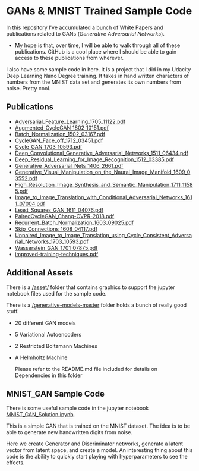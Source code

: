 # GANs & MNIST Trained Sample Code

In this repository I've accumulated a bunch of White Papers and publications related to GANs (*Generative Adversarial Networks*).  

  - My hope is that, over time, I will be able to walk through all of these publications.  GitHub is a cool place where I should be able to gain access to these publications from wherever.

I also have some sample code in here.  It is a project that I did in my Udacity Deep Learning Nano Degree training.  It takes in hand written characters of numbers from the MNIST data set and generates its own numbers from noise.  Pretty cool.

## Publications

- [Adversarial_Feature_Learning_1705_11122.pdf](https://github.com/the-john/GANs/blob/master/Adversarial_Feature_Learning_1705_11122.pdf)
- [Augmented_CycleGAN_1802_10151.pdf](https://github.com/the-john/GANs/blob/master/Augmented_CycleGAN_1802_10151.pdf)
- [Batch_Normalization_1502_03167.pdf](https://github.com/the-john/GANs/blob/master/Batch_Normalization_1502_03167.pdf)
- [CycleGAN_Face_off_1712_03451.pdf](https://github.com/the-john/GANs/blob/master/CycleGAN_Face_off_1712_03451.pdf)
- [Cycle_GAN_1703_10593.pdf](https://github.com/the-john/GANs/blob/master/Cycle_GAN_1703_10593.pdf)
- [Deep_Convolutional_Generative_Adversarial_Networks_1511_06434.pdf](https://github.com/the-john/GANs/blob/master/Deep_Convolutional_Generative%20Adversarial%20Networks_1511_06434.pdf)
- [Deep_Residual_Learning_for_Image_Recognition_1512_03385.pdf](https://github.com/the-john/GANs/blob/master/Deep_Residual_Learning_for_Image_Recognition_1512_03385.pdf)
- [Generative_Adversarial_Nets_1406_2661.pdf](https://github.com/the-john/GANs/blob/master/Generative_Adversarial_Nets_1406_2661.pdf)
- [Generative_Visual_Manipulation_on_the_Naural_Image_Manifold_1609_03552.pdf](https://github.com/the-john/GANs/blob/master/Generative_Visual_Manipulation_on_the_Naural_Image_Manifold_1609_03552.pdf)
- [High_Resolution_Image_Synthesis_and_Semantic_Manipulation_1711_11585.pdf](https://github.com/the-john/GANs/blob/master/High_Resolution_Image_Synthesis_and_Semantic_Manipulation_1711_11585.pdf)
- [Image_to_Image_Translation_with_Conditional_Adversarial_Networks_1611_07004.pdf](https://github.com/the-john/GANs/blob/master/Image_to_Image_Translation_with_Conditional_Adversarial_Networks_1611_07004.pdf)
- [Least_Squares_GAN_1611_04076.pdf](https://github.com/the-john/GANs/blob/master/Least_Squares_GAN_1611_04076.pdf)
- [PairedCycleGAN_Chang-CVPR-2018.pdf](https://github.com/the-john/GANs/blob/master/PairedCycleGAN_Chang-CVPR-2018.pdf)
- [Recurrent_Batch_Normalization_1603_09025.pdf](https://github.com/the-john/GANs/blob/master/Recurrent_Batch_Normalization_1603_09025.pdf)
- [Skip_Connections_1608_04117.pdf](https://github.com/the-john/GANs/blob/master/Skip_Connections_1608_04117.pdf)
- [Unpaired_Image_to_Image_Translation_using_Cycle_Consistent_Adversarial_Networks_1703_10593.pdf](https://github.com/the-john/GANs/blob/master/Unpaired_Image_to_Image_Translation_using_Cycle_Consistent_Adversarial_Networks_1703_10593.pdf)
- [Wasserstein_GAN_1701_07875.pdf](https://github.com/the-john/GANs/blob/master/Wasserstein_GAN_1701_07875.pdf)
- [improved-training-techniques.pdf](https://github.com/the-john/GANs/blob/master/improved-training-techniques.pdf)

## Additional Assets

There is a [/asset/](https://github.com/the-john/GANs/tree/master/assets) folder that contains graphics to support the jupyter notebook files used for the sample code.

There is a [/generative-models-master](https://github.com/the-john/GANs/tree/master/generative-models-master) folder holds a bunch of really good stuff.
  - 20 different GAN models
  - 5 Variational Autoencoders
  - 2 Restricted Boltzmann Machines
  - A Helmholtz Machine

    Please refer to the README.md file included for details on Dependencies in this folder
    
## MNIST_GAN Sample Code
There is some useful sample code in the jupyter notebook [MNIST_GAN_Solution.ipynb](https://github.com/the-john/GANs/blob/master/MNIST_GAN_Solution.ipynb).

This is a simple GAN that is trained on the MNIST dataset.  The idea is to be able to generate new handwritten digits from noise.

Here we create Generator and Discriminator networks, generate a latent vector from latent space, and create a model.  An interesting thing about this code is the ability to quickly start playing with hyperparameters to see the effects.  
